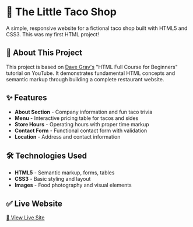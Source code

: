 # 🌮 The Little Taco Shop

A simple, responsive website for a fictional taco shop built with HTML5 and CSS3. This was my first HTML project!

## 📖 About This Project

This project is based on [Dave Gray's](https://www.youtube.com/@DaveGrayTeachesCode) "HTML Full Course for Beginners" tutorial on YouTube. It demonstrates fundamental HTML concepts and semantic markup through building a complete restaurant website.
## ✨ Features

- **About Section** - Company information and fun taco trivia
- **Menu** - Interactive pricing table for tacos and sides  
- **Store Hours** - Operating hours with proper time markup
- **Contact Form** - Functional contact form with validation
- **Location** - Address and contact information

## 🛠️ Technologies Used

- **HTML5** - Semantic markup, forms, tables
- **CSS3** - Basic styling and layout
- **Images** - Food photography and visual elements

## ✅ Live Website

[🔗 View Live Site](https://bmedeiros2001.github.io/Taco-Shop-Website-HTML/final_project.html)
